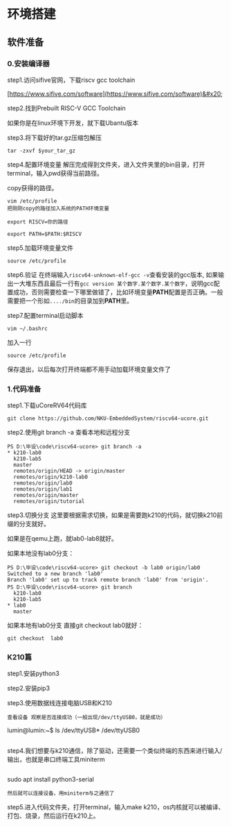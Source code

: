 # 环境搭建

## 软件准备

### 0.安装编译器

step1.访问sifive官网，下载riscv gcc toolchain

[https://www.sifive.com/software](https://www.sifive.com/software)&#x20;

step2.找到Prebuilt RISC-V GCC Toolchain

如果你是在linux环境下开发，就下载Ubantu版本

step3.将下载好的tar.gz压缩包解压

```
tar -zxvf $your_tar_gz
```

step4.配置环境变量 解压完成得到文件夹，进入文件夹里的bin目录，打开terminal，输入pwd获得当前路径。

copy获得的路径。

```
vim /etc/profile
把刚刚copy的路径加入系统的PATH环境变量

export RISCV=你的路径

export PATH=$PATH:$RISCV
```

step5.加载环境变量文件

```
source /etc/profile
```

step6.验证 在终端输入`riscv64-unknown-elf-gcc -v`查看安装的gcc版本, 如果输出一大堆东西且最后一行有`gcc version 某个数字.某个数字.某个数字`，说明gcc配置成功，否则需要检查一下哪里做错了，比如环境变量**PATH**配置是否正确。一般需要把一个形如`..../bin`的目录加到**PATH**里。

step7.配置terminal启动脚本

```
vim ~/.bashrc 
```

加入一行

```
source /etc/profile
```

保存退出，以后每次打开终端都不用手动加载环境变量文件了

### 1.代码准备

step1.下载uCoreRV64代码库

```
git clone https://github.com/NKU-EmbeddedSystem/riscv64-ucore.git
```

step2.使用git branch -a 查看本地和远程分支

```
PS D:\毕设\code\riscv64-ucore> git branch -a                                                                            * k210-lab0
  k210-lab5
  master
  remotes/origin/HEAD -> origin/master
  remotes/origin/k210-lab0
  remotes/origin/lab0
  remotes/origin/lab1
  remotes/origin/master
  remotes/origin/tutorial
```

step3.切换分支 这里要根据需求切换，如果是需要跑k210的代码，就切换k210前缀的分支就好。

如果是在qemu上跑，就lab0-lab8就好。

如果本地没有lab0分支：

```
PS D:\毕设\code\riscv64-ucore> git checkout -b lab0 origin/lab0
Switched to a new branch 'lab0'
Branch 'lab0' set up to track remote branch 'lab0' from 'origin'.
PS D:\毕设\code\riscv64-ucore> git branch
  k210-lab0
  k210-lab5
* lab0
  master
```

如果本地有lab0分支 直接git checkout lab0就好：

```
git checkout  lab0 
```

### K210篇

step1.安装python3

step2.安装pip3

step3.使用数据线连接电脑USB和K210

```
查看设备 观察是否连接成功（一般出现/dev/ttyUSB0，就是成功）
```

lumin@lumin:\~$ ls /dev/ttyUSB\* /dev/ttyUSB0

```
```

step4.我们想要与k210通信，除了驱动，还需要一个类似终端的东西来进行输入/输出，也就是串口终端工具miniterm

```
```

sudo apt install python3-serial

```
然后就可以连接设备，用miniterm与之通信了
```

step5.进入代码文件夹，打开terminal，输入make k210，os内核就可以被编译、打包、烧录，然后运行在k210上。

